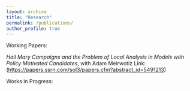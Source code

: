 ```yaml
---
layout: archive
title: "Research"
permalink: /publications/
author_profile: true
---
```

Working Papers:

_Hail Mary Campaigns and the Problem of Local Analysis in Models with Policy Motivated Candidates_,
with Adam Meirwotiz
Link: (https://papers.ssrn.com/sol3/papers.cfm?abstract_id=5491213)

Works in Progress: 
